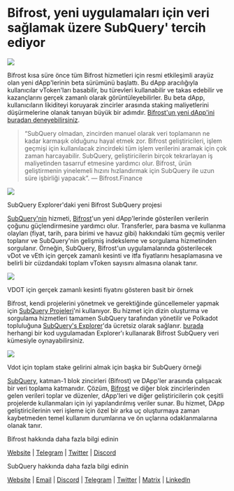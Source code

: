 # Bifrost, yeni uygulamaları için veri sağlamak üzere SubQuery' tercih ediyor

![](https://miro.medium.com/max/1400/0*nqNosmn0y7FHOI42)

Bifrost kısa süre önce tüm Bifrost hizmetleri için resmi etkileşimli arayüz olan yeni dApp'lerinin beta sürümünü başlattı. Bu dApp aracılığıyla kullanıcılar vToken'ları basabilir, bu türevleri kullanabilir ve takas edebilir ve kazançlarını gerçek zamanlı olarak görüntüleyebilirler. Bu beta dApp, kullanıcıların likiditeyi koruyarak zincirler arasında staking maliyetlerini düşürmelerine olanak tanıyan büyük bir adımdır. [Bifrost'un yeni dApp'ini buradan deneyebilirsiniz](https://apps.bifrost.finance/).

> “SubQuery olmadan, zincirden manuel olarak veri toplamanın ne kadar karmaşık olduğunu hayal etmek zor. Bifrost geliştiricileri, işlem geçmişi için kullanılacak zincirdeki tüm işlem verilerini aramak için çok zaman harcayabilir. SubQuery, geliştiricilerin birçok tekrarlayan iş maliyetinden tasarruf etmesine yardımcı olur. Bifrost, ürün geliştirmenin yinelemeli hızını hızlandırmak için SubQuery ile uzun süre işbirliği yapacak”. — Bifrost.Finance


![](https://miro.medium.com/max/1400/0*_JK-h0rjef6rk1ot)

SubQuery Explorer'daki yeni Bifrost SubQuery projesi

[SubQuery'nin](https://subquery.network/) hizmeti, [Bifrost](https://bifrost.finance/)'un yeni dApp'lerinde gösterilen verilerin çoğunu güçlendirmesine yardımcı olur. Transferler, para basma ve kullanma olayları (fiyat, tarih, para birimi ve havuz gibi) hakkındaki tüm geçmiş veriler toplanır ve SubQuery'nin gelişmiş indeksleme ve sorgulama hizmetinden sorgulanır. Örneğin, SubQuery, Bifrost'un uygulamalarında gösterilecek vDot ve vEth için gerçek zamanlı kesinti ve itfa fiyatlarını hesaplamasına ve belirli bir cüzdandaki toplam vToken sayısını almasına olanak tanır.

![](https://miro.medium.com/max/1400/0*WIxvwcgPIHzCf0E3)

VDOT için gerçek zamanlı kesinti fiyatını gösteren basit bir örnek

Bifrost, kendi projelerini yönetmek ve gerektiğinde güncellemeler yapmak için [SubQuery Projeleri](https://project.subquery.network/)'ni kullanıyor. Bu hizmet için dizin oluşturma ve sorgulama hizmetleri tamamen SubQuery tarafından yönetilir ve Polkadot topluluğuna [SubQuery's Explorer](https://explorer.subquery.network/)'da ücretsiz olarak sağlanır. [burada](https://explorer.subquery.network/subquery/bifrost-finance/subql) herhangi bir kod uygulamadan Explorer'ı kullanarak Bifrost SubQuery veri kümesiyle oynayabilirsiniz.

![](https://miro.medium.com/max/1400/0*J9Rao6oyFMxVNWzZ)

Vdot için toplam stake gelirini almak için başka bir SubQuery örneği

[SubQuery](https://subquery.network/), katman-1 blok zincirleri (Bifrost) ve DApp'ler arasında çalışacak bir veri toplama katmanıdır. Çözüm, [Bifrost](https://bifrost.finance/) ve diğer blok zincirlerinden gelen verileri toplar ve düzenler, dApp'leri ve diğer geliştiricilerin çok çeşitli projelerde kullanmaları için iyi yapılandırılmış veriler sunar. Bu hizmet, DApp geliştiricilerinin veri işleme için özel bir arka uç oluşturmaya zaman kaybetmeden temel kullanım durumlarına ve ön uçlarına odaklanmalarına olanak tanır.

Bifrost hakkında daha fazla bilgi edinin

[Website](https://bifrost.finance/) | [Telegram](https://t.me/bifrost_finance) | [Twitter](https://twitter.com/bifrost_finance) | [Discord](https://discord.gg/XjnjdKBNXj)

SubQuery hakkında daha fazla bilgi edinin

[Website](https://subquery.network/) | [Email](mailto:hello@subquery.network) | [Discord](https://discord.com/invite/78zg8aBSMG) | [Telegram](https://t.me/subquerynetwork) | [Twitter](https://twitter.com/subquerynetwork) | [Matrix](https://matrix.to/#/#subquery:matrix.org) | [LinkedIn](https://www.linkedin.com/company/subquery)